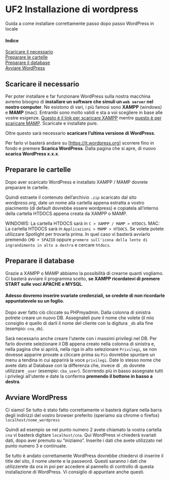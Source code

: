 # UF2 Installazione di wordpress
Guida a come installare correttamente passo dopo passo WordPress in locale


#### Indice
[Scaricare il necessario](#download)  
[Preparare le cartelle](#folder)  
[Preparare il database](#database)  
[Avviare WordPress](#wordpress)  

<a name="download"></a>
## Scaricare il necessario
Per poter installare e far funzionare WordPress sulla nostra macchina avremo bisogno di **installare un software che simuli un `web server` nel nostro computer**.
Ne esistono di vari, i più famosi sono **XAMPP** (windows) e **MAMP** (mac).
Entrambi sono molto validi e sta a voi scegliere in base alle vostre esigenze.
[Questo è il link per scaricare XAMPP](https://www.apachefriends.org/it/download.html) mentre [questo è per scaricare MAMP](https://www.mamp.info/en/downloads/).
Scaricate e installate pure.

Oltre questo sarà necessario **scaricare l’ultima versione di WordPress**.

Per farlo vi basterà andare su [https://it.wordpress.org] scorrere fino in fondo e premere **Scarica WordPress**.
Dalla pagina che si apre, di nuovo **scarica WordPress x.x.x**.

<a name="folder"></a>
## Preparare le cartelle
Dopo aver scaricato WordPress e installato XAMPP / MAMP dovrete preparare le cartelle.

Quindi estraete il contenuto dell’archivio `.zip` scaricato dal sito *wordpress.org*, date un nome alla cartella appena estratta a vostro piacimento (di default dovrebbe essere wordpress) e copiatela all’interno della cartella HTDOCS appena creata da XAMPP o MAMP.

WINDOWS: La cartella HTDOCS sarà in `C > XAMPP / MAMP > HTDOCS`.
MAC: La cartella HTDOCS sarà in `Applicazioni > MAMP > HTDOCS`. Se volete potete utilizzare Spotlight per trovarla prima. In quel caso vi basterà avviarlo premendo `CMD + SPAZIO` oppure `premere sull'icona della lente di ingrandimento in alto a destra` e cercare `htdocs`.

<a name="database"></a>
## Preparare il database
Grazie a XAMPP o MAMP abbiamo la possibilità di crearne quanti vogliamo. Ci basterà avviare il programma scelto, **se XAMPP ricordatevi di premere START sulle voci APACHE e MYSQL**.

#### Adesso dovremo inserire svariate credenziali, se credete di non ricordarle appuntatevele su un foglio. 

Dopo aver fatto ciò cliccate su PHPmyadmin. Dalla colonna di sinistra potrete creare un nuovo DB. Assegnateli pure il nome che volete (il mio consiglio è quello di darli il nome del cliente con la digitura `_db` alla fine (esempio: `cna_db`). 

Sarà necessario anche creare l'utente con i massimi privilegi nel DB. 
Per farlo dovrete selezionare il DB appena creato nella colonna di sinistra e, nella pagina che si aprirà, nella riga in alto selezionare `Privilegi`, se non dovesse apparire provate a cliccare prima su `Più` dovrebbe spuntare un menu a tendina in cui apparirà la voce `privilegi`.
Date lo stesso nome che avete dato al Database con la differenza che, invece di `_db` dovrete utilizzare `_user` (esempio: `cba_user`). 
Scorrendo più in basso assegnate tutti i privilegi all'utente e date la conferma **premendo il bottone in basso a destra**.

<a name="wordpress"></a>
## Avviare WordPress
Ci siamo! Se tutto è stato fatto correttamente vi basterà digitare nella barra degli indirizzi del vostro browser preferito (speriamo sia chrome o firefox) `localhost/nome_wordpress`

Quindi ad esempio se nel punto numero 2 avete chiamato la vostra cartella `cna` vi basterà digitare `localhost/cna`.
Qui WordPress vi chiederà svariati dati, dopo aver premuto su “iniziamo”. Inserite i dati che avete utilizzato nel punto numero 3 e continuate. 

Se tutto è andato correttamente WordPress dovrebbe chiedervi di inserire il title del sito, il nome utente e la password. Questi saranno i dati che utilizzerete da ora in poi per accedere al pannello di controllo di questa installazione di WordPress. Vi consiglio di appuntare anche questi. 
